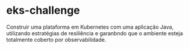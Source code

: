 # eks-challenge
Construir uma plataforma em Kubernetes com uma aplicação Java, utilizando estratégias de resiliência e garanbndo que o ambiente esteja totalmente coberto por observabilidade. 
